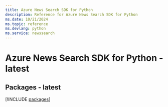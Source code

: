 ```yaml
---
title: Azure News Search SDK for Python
description: Reference for Azure News Search SDK for Python
ms.date: 10/21/2024
ms.topic: reference
ms.devlang: python
ms.service: newssearch
---
```

# Azure News Search SDK for Python - latest
## Packages - latest
[!INCLUDE [packages](news-search-index.md)]